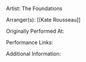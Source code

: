 Artist: The Foundations

  

Arranger(s): [[Kate Rousseau]]

  

Originally Performed At:

  

Performance Links:

  

Additional Information: